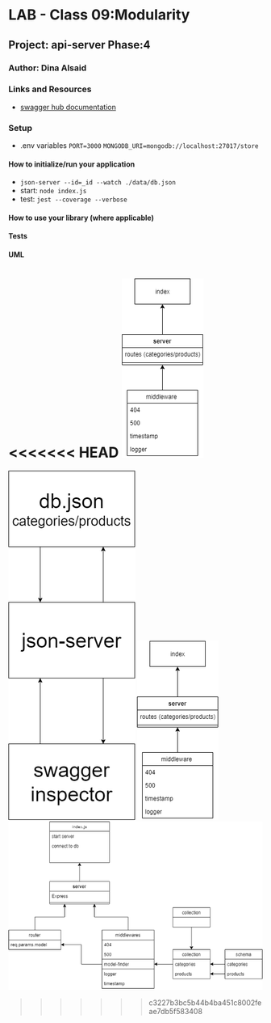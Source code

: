 # LAB - Class 09:Modularity

## Project: api-server Phase:4

### Author: Dina Alsaid

### Links and Resources

- [swagger hub documentation](https://app.swaggerhub.com/apis/dinaAlsaid/default-title1/0.1)

### Setup

- .env variables
`PORT=3000`
`MONGODB_URI=mongodb://localhost:27017/store`

#### How to initialize/run your application

- `json-server --id=_id --watch ./data/db.json`
- start: `node index.js`
- test: `jest --coverage --verbose`

#### How to use your library (where applicable)

#### Tests

#### UML

<<<<<<< HEAD
![class 07 uml](./class07.png)
=======

![class 06 uml](./class6.png)
![class 07 uml](./class07.png)
![class 09 uml](./uml2.png)

>>>>>>> c3227b3bc5b44b4ba451c8002feae7db5f583408
